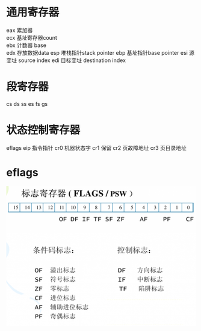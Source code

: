 # 通用寄存器

eax 累加器  
ecx 基址寄存器count   
ebx 计数器 base  
edx 存放数据data 
esp 堆栈指针stack pointer
ebp 基址指针base pointer
esi 源变址 source index
edi 目标变址 destination index

# 段寄存器
cs
ds
ss
es
fs
gs

# 状态控制寄存器

eflags
eip 指令指针
cr0 机器状态字
cr1 保留
cr2 页故障地址
cr3 页目录地址

# eflags
![elfags](img/eflags.png)
